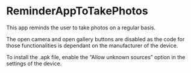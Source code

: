 # ReminderAppToTakePhotos
This app reminds the user to take photos on a regular basis.

The open camera and open gallery buttons are disabled as the code for those functionalities is dependant on the manufacturer of the device.

To install the .apk file, enable the “Allow unknown sources” option in the settings of the device.
